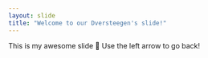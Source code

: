 ```yaml
---
layout: slide
title: "Welcome to our Dversteegen's slide!"
---
```

This is my awesome slide :tada:
Use the left arrow to go back!
